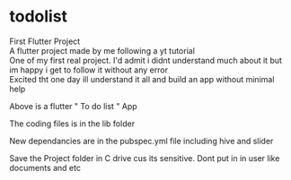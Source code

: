 # todolist

First Flutter Project<br>
A flutter project made by me following a yt tutorial<br>
One of my first real project. I'd admit i didnt understand much about it but im happy i get to follow it without any error<br>
Excited tht one day ill understand it all and build an app without minimal help<br>

Above is a flutter " To do list " App <br>

The coding files is in the lib folder <br>

 New dependancies are in the pubspec.yml file including hive and slider <br>

Save the Project folder in C drive cus its sensitive. Dont put in in user like documents and etc<br>

